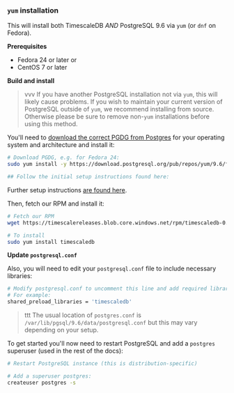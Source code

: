 ### `yum` installation <a id="installation-yum"></a>

This will install both TimescaleDB *AND* PostgreSQL 9.6 via `yum` (or `dnf` on
Fedora).

**Prerequisites**

- Fedora 24 or later or
- CentOS 7 or later

**Build and install**

>vvv If you have another PostgreSQL installation not
via `yum`, this will likely cause problems.
If you wish to maintain your current version of PostgreSQL outside of `yum`,
we recommend installing from source.  Otherwise please be
sure to remove non-`yum` installations before using this method.

You'll need to [download the correct PGDG from Postgres][pgdg] for
your operating system and architecture and install it:
```bash
# Download PGDG, e.g. for Fedora 24:
sudo yum install -y https://download.postgresql.org/pub/repos/yum/9.6/fedora/fedora-24-x86_64/pgdg-fedora96-9.6-3.noarch.rpm

## Follow the initial setup instructions found here:
```

Further setup instructions [are found here][yuminstall].

Then, fetch our RPM and install it:
```bash
# Fetch our RPM
wget https://timescalereleases.blob.core.windows.net/rpm/timescaledb-0.0.11~beta-0.x86_64.rpm

# To install
sudo yum install timescaledb
```

[pgdg]: https://yum.postgresql.org/repopackages.php
[yuminstall]: https://wiki.postgresql.org/wiki/YUM_Installation

**Update `postgresql.conf`**

Also, you will need to edit your `postgresql.conf` file to include
necessary libraries:
```bash
# Modify postgresql.conf to uncomment this line and add required libraries.
# For example:
shared_preload_libraries = 'timescaledb'
```

>ttt The usual location of `postgres.conf`
is `/var/lib/pgsql/9.6/data/postgresql.conf` but this may vary
depending on your setup.

To get started you'll now need to restart PostgreSQL and add
a `postgres` superuser (used in the rest of the docs):
```bash
# Restart PostgreSQL instance (this is distribution-specific)

# Add a superuser postgres:
createuser postgres -s
```
